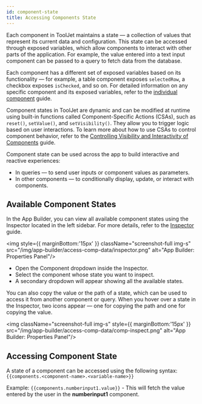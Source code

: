 ```yaml
---
id: component-state
title: Accessing Components State
---
```


Each component in ToolJet maintains a state — a collection of values that represent its current data and configuration. This state can be accessed through exposed variables, which allow components to interact with other parts of the application. For example, the value entered into a text input component can be passed to a query to fetch data from the database.

Each component has a different set of exposed variables based on its functionality — for example, a table component exposes `selectedRow`, a checkbox exposes `isChecked`, and so on. For detailed information on any specific component and its exposed variables, refer to the [individual component](#) guide.

Component states in ToolJet are dynamic and can be modified at runtime using built-in functions called Component-Specific Actions (CSAs), such as `reset()`, `setValue()`, and `setVisibility()`. They allow you to trigger logic based on user interactions. To learn more about how to use CSAs to control component behavior, refer to the [Controlling Visibility and Interactivity of Components](#) guide.

Component state can be used across the app to build interactive and reactive experiences:
- In queries — to send user inputs or component values as parameters.
- In other components — to conditionally display, update, or interact with components.

## Available Component States

In the App Builder, you can view all available component states using the Inspector located in the left sidebar. For more details, refer to the [Inspector](#) guide.

<img style={{ marginBottom:'15px' }} className="screenshot-full img-s" src="/img/app-builder/access-comp-data/inspector.png" alt="App Builder: Properties Panel"/>

- Open the Component dropdown inside the Inspector.
- Select the component whose state you want to inspect.
- A secondary dropdown will appear showing all the available states.

You can also copy the value or the path of a state, which can be used to access it from another component or query. When you hover over a state in the Inspector, two icons appear — one for copying the path and one for copying the value.

<img className="screenshot-full img-s" style={{ marginBottom:'15px' }} src="/img/app-builder/access-comp-data/comp-inspect.png" alt="App Builder: Properties Panel"/>

## Accessing Component State

A state of a component can be accessed using the following syntax: <br/>
`{{components.<component-name>.<variable-name>}}`

Example: `{{components.numberinput1.value}}` - This will fetch the value entered by the user in the **numberinput1** component.

